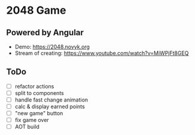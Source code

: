 # 2048 Game

## Powered by Angular

* Demo: https://2048.novyk.org
* Stream of creating: https://www.youtube.com/watch?v=MiWPjFt8GEQ

## ToDo

- [ ] refactor actions
- [ ] split to components
- [ ] handle fast change animation
- [ ] calc & display earned points
- [ ] "new game" button
- [ ] fix game over
- [ ] AOT build
